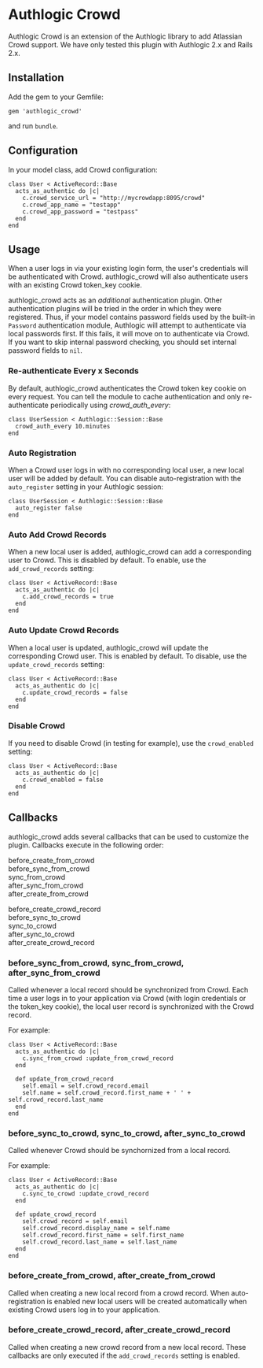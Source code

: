 Authlogic Crowd
===============

Authlogic Crowd is an extension of the Authlogic library to add Atlassian Crowd
support.  We have only tested this plugin with Authlogic 2.x and Rails 2.x.


## Installation

Add the gem to your Gemfile:

    gem 'authlogic_crowd'

and run `bundle`.


## Configuration

In your model class, add Crowd configuration:

    class User < ActiveRecord::Base
      acts_as_authentic do |c|
        c.crowd_service_url = "http://mycrowdapp:8095/crowd"
        c.crowd_app_name = "testapp"
        c.crowd_app_password = "testpass"
      end
    end


## Usage

When a user logs in via your existing login form, the user's credentials will
be authenticated with Crowd.  authlogic_crowd will also authenticate users with
an existing Crowd token_key cookie.

authlogic_crowd acts as an *additional* authentication plugin.  Other
authentication plugins will be tried in the order in which they were
registered.  Thus, if your model contains password fields used by the
built-in `Password` authentication module, Authlogic will attempt to
authenticate via local passwords first.  If this fails, it will move on to
authenticate via Crowd.  If you want to skip internal password checking, you
should set internal password fields to `nil`.


### Re-authenticate Every x Seconds

By default, authlogic_crowd authenticates the Crowd token key cookie on every
request.  You can tell the module to cache authentication and only
re-authenticate periodically using *crowd_auth_every*:

    class UserSession < Authlogic::Session::Base
      crowd_auth_every 10.minutes
    end


### Auto Registration

When a Crowd user logs in with no corresponding local user, a new local user
will be added by default.  You can disable auto-registration with the
`auto_register` setting in your Authlogic session:

    class UserSession < Authlogic::Session::Base
      auto_register false
    end


### Auto Add Crowd Records

When a new local user is added, authlogic_crowd can add a corresponding user to
Crowd.  This is disabled by default.  To enable, use the `add_crowd_records`
setting:

    class User < ActiveRecord::Base
      acts_as_authentic do |c|
        c.add_crowd_records = true
      end
    end


### Auto Update Crowd Records

When a local user is updated, authlogic_crowd will update the corresponding
Crowd user.  This is enabled by default.  To disable, use the
`update_crowd_records` setting:

    class User < ActiveRecord::Base
      acts_as_authentic do |c|
        c.update_crowd_records = false
      end
    end


### Disable Crowd

If you need to disable Crowd (in testing for example), use the `crowd_enabled`
setting:

    class User < ActiveRecord::Base
      acts_as_authentic do |c|
        c.crowd_enabled = false
      end
    end


## Callbacks

authlogic_crowd adds several callbacks that can be used to customize the
plugin.  Callbacks execute in the following order:

  before_create_from_crowd  
  before_sync_from_crowd  
  sync_from_crowd  
  after_sync_from_crowd  
  after_create_from_crowd  

  before_create_crowd_record  
  before_sync_to_crowd  
  sync_to_crowd  
  after_sync_to_crowd  
  after_create_crowd_record  


### before_sync_from_crowd, sync_from_crowd, after_sync_from_crowd

Called whenever a local record should be synchronized from Crowd.  Each time a
user logs in to your application via Crowd (with login credentials or the
token_key cookie), the local user record is synchronized with the Crowd record.

For example:

    class User < ActiveRecord::Base
      acts_as_authentic do |c|
        c.sync_from_crowd :update_from_crowd_record
      end

      def update_from_crowd_record
        self.email = self.crowd_record.email
        self.name = self.crowd_record.first_name + ' ' + self.crowd_record.last_name
      end
    end


### before_sync_to_crowd, sync_to_crowd, after_sync_to_crowd

Called whenever Crowd should be synchornized from a local record.

For example:

    class User < ActiveRecord::Base
      acts_as_authentic do |c|
        c.sync_to_crowd :update_crowd_record
      end

      def update_crowd_record
        self.crowd_record = self.email
        self.crowd_record.display_name = self.name
        self.crowd_record.first_name = self.first_name
        self.crowd_record.last_name = self.last_name
      end
    end


### before_create_from_crowd, after_create_from_crowd

Called when creating a new local record from a crowd record.  When
auto-registration is enabled new local users will be created automatically
when existing Crowd users log in to your application.


### before_create_crowd_record, after_create_crowd_record

Called when creating a new crowd record from a new local record.  These
callbacks are only executed if the `add_crowd_records` setting is enabled.
